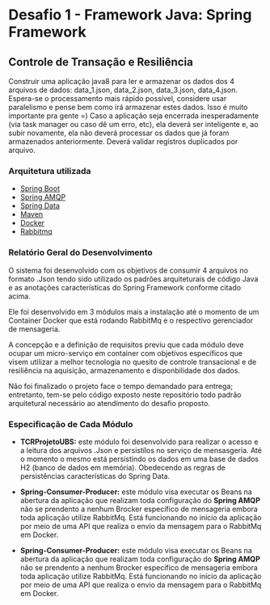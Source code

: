 # Desafio 1 - Framework Java: Spring Framework

## Controle de Transação e  Resiliência

Construir uma aplicação java8 para ler e armazenar os dados dos 4 arquivos de dados: data_1.json, data_2.json, data_3.json, data_4.json.
Espera-se o processamento mais rápido possível, considere usar paralelismo e pense bem como irá armazenar estes dados. Isso é muito importante pra gente =)
Caso a aplicação seja encerrada inesperadamente (via task manager ou caso dê um erro, etc), ela deverá ser inteligente e, ao subir novamente, ela não deverá processar os dados que já foram armazenados anteriormente. Deverá validar registros duplicados por arquivo.


### Arquitetura utilizada

* [Spring Boot](https://spring.io/projects/spring-boot)
* [Spring AMQP](https://spring.io/projects/spring-amqp)
* [Spring Data](https://spring.io/projects/spring-data)
* [Maven](https://maven.apache.org/)
* [Docker](https://www.docker.com)
* [Rabbitmq](rabbitmq.com)

### Relatório Geral do Desenvolvimento
O sistema foi desenvolvido com os objetivos de consumir 4 arquivos no formato .Json tendo sido utilizado os padrões arquiteturais de código Java e as anotações características do Spring Framework conforme citado acima.

Ele foi desenvolvido em 3 módulos mais a instalação até o momento de um Container Docker que está rodando RabbitMq e o respectivo gerenciador de mensageria.

A concepção e a definição de requisitos previu que cada módulo deve ocupar um micro-serviço em container com objetivos específicos que visem utilizar a melhor tecnologia no quesito de controle transacional e de resiliência na aquisição, armazenamento e disponbilidade dos dados.

Não foi finalizado o projeto face o tempo demandado para entrega; entretanto, tem-se pelo código exposto neste repositório todo padrão arquitetural necessário ao atendimento do desafio proposto.

### Especificação de Cada Módulo

* <b> TCRProjetoUBS:</b> este módulo foi desenvolvido  para realizar o acesso e a leitura dos arquivos .Json e persistílos no serviço de mensasgeria. Até o momento o mesmo está persistindo os dados em uma base de dados H2 (banco de dados em memória). Obedecendo as regras de persistências características do Spring Data.

* <b> Spring-Consumer-Producer:</b> este módulo visa executar os Beans na abertura da aplicação que realizam toda configuração do <b>Spring AMQP</b> não se prendento a nenhum Brocker específico de mensageria embora toda aplicação utilize RabbitMq. Está funcionando no início da aplicação por meio de uma API que realiza o envio da mensagem para o RabbitMq em Docker.

* <b> Spring-Consumer-Producer:</b> este módulo visa executar os Beans na abertura da aplicação que realizam toda configuração do <b>Spring AMQP</b> não se prendento a nenhum Brocker específico de mensageria embora toda aplicação utilize RabbitMq. Está funcionando no início da aplicação por meio de uma API que realiza o envio da mensagem para o RabbitMq em Docker.






